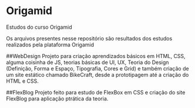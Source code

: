 # Origamid
Estudos do curso Origamid

Os arquivos presentes nesse repositório são resultados dos estudos realizados pela plataforma Origamid

##WebDesign
Projeto para criação  aprendizados básicos em HTML, CSS, alguma coisinha de JS, teorias básicas de UI, UX, Teoria do Design (Definição, Forma e Espaço, Tipografia, Cores e Grid) 
e também criação de um site estático chamado BikeCraft, desde a prototipagem até a criação do HTML e CSS.

##FlexBlog
Projeto feito para estudo de FlexBox em CSS e criação do site FlexBlog para aplicação ptrática da teoria.
